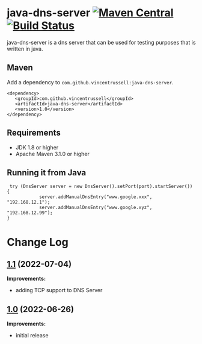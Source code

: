 # java-dns-server [![Maven Central](https://img.shields.io/maven-central/v/com.github.vincentrussell/java-dns-server.svg?label=Maven%20Central)](https://search.maven.org/search?q=g:%22com.github.vincentrussell%22%20AND%20a:%22java-dns-server%22) [![Build Status](https://travis-ci.org/vincentrussell/java-dns-server.svg?branch=master)](https://travis-ci.org/vincentrussell/java-dns-server)

java-dns-server is a dns server that can be used for testing purposes that is written in java.

## Maven

Add a dependency to `com.github.vincentrussell:java-dns-server`. 

```
<dependency>
   <groupId>com.github.vincentrussell</groupId>
   <artifactId>java-dns-server</artifactId>
   <version>1.0</version>
</dependency>
```

## Requirements
- JDK 1.8 or higher
- Apache Maven 3.1.0 or higher

## Running it from Java

```
 try (DnsServer server = new DnsServer().setPort(port).startServer()) {
            server.addManualDnsEntry("www.google.xxx", "192.168.12.1");
            server.addManualDnsEntry("www.google.xyz", "192.168.12.99");
}
```


# Change Log

## [1.1](https://github.com/vincentrussell/java-dns-server/tree/java-dns-server-1.1) (2022-07-04)

**Improvements:**

- adding TCP support to DNS Server

## [1.0](https://github.com/vincentrussell/java-dns-server/tree/java-dns-server-1.0) (2022-06-26)

**Improvements:**

- initial release